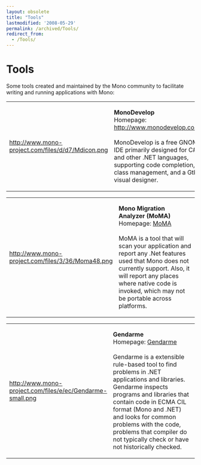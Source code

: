 ```yaml
---
layout: obsolete
title: "Tools"
lastmodified: '2008-05-29'
permalink: /archived/Tools/
redirect_from:
  - /Tools/
---
```


Tools
=====

Some tools created and maintained by the Mono community to facilitate writing and running applications with Mono:

<table>
<col width="50%" />
<col width="50%" />
<tbody>
<tr class="odd">
<td align="left"><a href="{{ site.github.url }}/files/d/d7/Mdicon.png">http://www.mono-project.com/files/d/d7/Mdicon.png</a></td>
<td align="left"><p><strong>MonoDevelop</strong><br /> Homepage: <a href="http://www.monodevelop.com/">http://www.monodevelop.com/</a> <br /><br /> MonoDevelop is a free GNOME IDE primarily designed for C# and other .NET languages, supporting code completion, class management, and a Gtk# visual designer.</p></td>
</tr>
</tbody>
</table>

<table>
<col width="50%" />
<col width="50%" />
<tbody>
<tr class="odd">
<td align="left"><a href="{{ site.github.url }}/files/3/36/Moma48.png">http://www.mono-project.com/files/3/36/Moma48.png</a></td>
<td align="left"><p><strong>Mono Migration Analyzer (MoMA)</strong><br /> Homepage: <a href="{{ site.github.url }}/MoMA" title="MoMA">MoMA</a> <br /><br /> MoMA is a tool that will scan your application and report any .Net features used that Mono does not currently support. Also, it will report any places where native code is invoked, which may not be portable across platforms.</p></td>
</tr>
</tbody>
</table>

<table>
<col width="50%" />
<col width="50%" />
<tbody>
<tr class="odd">
<td align="left"><a href="{{ site.github.url }}/files/e/ec/Gendarme-small.png">http://www.mono-project.com/files/e/ec/Gendarme-small.png</a></td>
<td align="left"><p><strong>Gendarme</strong><br /> Homepage: <a href="{{ site.github.url }}/Gendarme" title="Gendarme">Gendarme</a> <br /><br /> Gendarme is a extensible rule-based tool to find problems in .NET applications and libraries. Gendarme inspects programs and libraries that contain code in ECMA CIL format (Mono and .NET) and looks for common problems with the code, problems that compiler do not typically check or have not historically checked.</p></td>
</tr>
</tbody>
</table>



